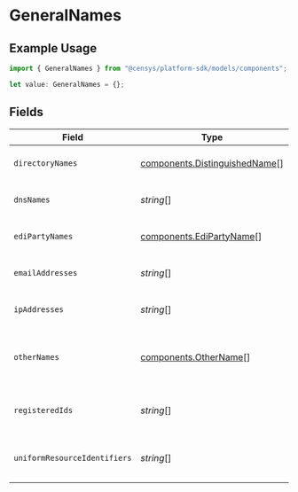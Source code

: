 # GeneralNames

## Example Usage

```typescript
import { GeneralNames } from "@censys/platform-sdk/models/components";

let value: GeneralNames = {};
```

## Fields

| Field                                                                                            | Type                                                                                             | Required                                                                                         | Description                                                                                      |
| ------------------------------------------------------------------------------------------------ | ------------------------------------------------------------------------------------------------ | ------------------------------------------------------------------------------------------------ | ------------------------------------------------------------------------------------------------ |
| `directoryNames`                                                                                 | [components.DistinguishedName](../../models/components/distinguishedname.md)[]                   | :heavy_minus_sign:                                                                               | The parsed directoryName entries in the GeneralName.                                             |
| `dnsNames`                                                                                       | *string*[]                                                                                       | :heavy_minus_sign:                                                                               | The parsed dNSName entries in the GeneralName.                                                   |
| `ediPartyNames`                                                                                  | [components.EdiPartyName](../../models/components/edipartyname.md)[]                             | :heavy_minus_sign:                                                                               | The parsed eDIPartyName entries in the GeneralName.                                              |
| `emailAddresses`                                                                                 | *string*[]                                                                                       | :heavy_minus_sign:                                                                               | The parsed rfc822Name entries in the GeneralName.                                                |
| `ipAddresses`                                                                                    | *string*[]                                                                                       | :heavy_minus_sign:                                                                               | The parsed ipAddress entries in the GeneralName.                                                 |
| `otherNames`                                                                                     | [components.OtherName](../../models/components/othername.md)[]                                   | :heavy_minus_sign:                                                                               | The parsed otherName entries in the GeneralName. An arbitrary binary value identified by an OID. |
| `registeredIds`                                                                                  | *string*[]                                                                                       | :heavy_minus_sign:                                                                               | The parsed registeredID entries in the GeneralName. Stored in dotted-decimal format.             |
| `uniformResourceIdentifiers`                                                                     | *string*[]                                                                                       | :heavy_minus_sign:                                                                               | The parsed uniformResourceIdentifier entries in the GeneralName.                                 |